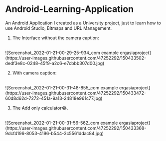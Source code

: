 # Android-Learning-Application
An Android Application I created as a University project, just to learn how to use Android Studio, Bitmaps and URL Management.

1. The Interface without the camera caption:
<br>
![Screenshot_2022-01-21-00-29-25-934_com example ergasiaproject](https://user-images.githubusercontent.com/47252292/150433502-dedf3e8c-0248-45f9-a2c6-e7cbbb307d00.jpg)
<br>

2. With camera caption:
<br>
![Screenshot_2022-01-21-00-31-48-855_com example ergasiaproject](https://user-images.githubusercontent.com/47252292/150433472-60d8d62d-7272-451a-9a13-24818e961c77.jpg)
<br>

3. The Add only calculator😂.
<br>
![Screenshot_2022-01-21-00-31-56-562_com example ergasiaproject](https://user-images.githubusercontent.com/47252292/150433368-9dcf4196-8053-4196-b544-3c5561ddac84.jpg)
